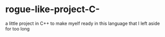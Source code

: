 # rogue-like-project-C-
a little project in C++ to make myelf ready in this language that I left aside for too long
